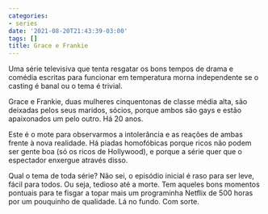 ```yaml
---
categories:
- series
date: '2021-08-20T21:43:39-03:00'
tags: []
title: Grace e Frankie
---
```


Uma série televisiva que tenta resgatar os bons tempos de drama e comédia escritas para funcionar em temperatura morna independente se o casting é banal ou o tema é trivial.

Grace e Frankie, duas mulheres cinquentonas de classe média alta, são deixadas pelos seus maridos, sócios, porque ambos são gays e estão apaixonados um pelo outro. Há 20 anos.

Este é o mote para observarmos a intolerância e as reações de ambas frente à nova realidade. Há piadas homofóbicas porque ricos não podem ser gente boa (só os ricos de Hollywood), e porque a série quer que o espectador enxergue através disso.

Qual o tema de toda série? Não sei, o episódio inicial é raso para ser leve, fácil para todos. Ou seja, tedioso até a morte. Tem aqueles bons momentos pontuais para te fisgar a topar mais um programinha Netflix de 500 horas por um pouquinho de qualidade. Lá no fundo. Com sorte.